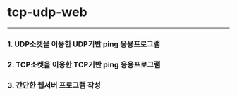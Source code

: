 # tcp-udp-web  
---
### 1. UDP소켓을 이용한 UDP기반 ping 응용프로그램  
  
### 2. TCP소켓을 이용한 TCP기반 ping 응용프로그램  
  
### 3. 간단한 웹서버 프로그램 작성  
